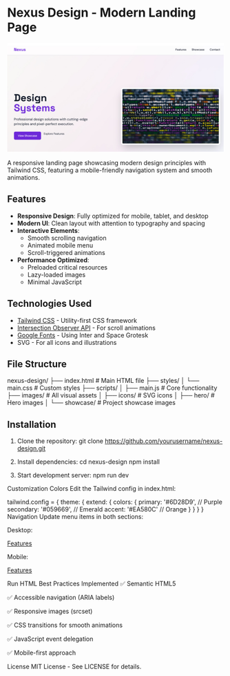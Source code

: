 # Nexus Design - Modern Landing Page

![Nexus Design Preview](./images/screenshot.jpg)

A responsive landing page showcasing modern design principles with Tailwind CSS, featuring a mobile-friendly navigation system and smooth animations.

## Features

- **Responsive Design**: Fully optimized for mobile, tablet, and desktop
- **Modern UI**: Clean layout with attention to typography and spacing
- **Interactive Elements**:
  - Smooth scrolling navigation
  - Animated mobile menu
  - Scroll-triggered animations
- **Performance Optimized**:
  - Preloaded critical resources
  - Lazy-loaded images
  - Minimal JavaScript

## Technologies Used

- [Tailwind CSS](https://tailwindcss.com/) - Utility-first CSS framework
- [Intersection Observer API](https://developer.mozilla.org/en-US/docs/Web/API/Intersection_Observer_API) - For scroll animations
- [Google Fonts](https://fonts.google.com/) - Using Inter and Space Grotesk
- SVG - For all icons and illustrations

## File Structure
nexus-design/
├── index.html # Main HTML file
├── styles/
│ └── main.css # Custom styles
├── scripts/
│ ├── main.js # Core functionality
├── images/ # All visual assets
│ ├── icons/ # SVG icons
│ ├── hero/ # Hero images
│ └── showcase/ # Project showcase images


## Installation

1. Clone the repository:
git clone https://github.com/yourusername/nexus-design.git

2. Install dependencies:
cd nexus-design
npm install

3. Start development server:
npm run dev

Customization
Colors
Edit the Tailwind config in index.html:

tailwind.config = {
  theme: {
    extend: {
      colors: {
        primary: '#6D28D9',    // Purple
        secondary: '#059669',  // Emerald
        accent: '#EA580C'      // Orange
      }
    }
  }
}
Navigation
Update menu items in both sections:

Desktop:
<!-- Desktop Menu -->
<nav class="hidden md:flex space-x-8">
  <a href="#features">Features</a>
  <!-- Add more items -->
</nav>

Mobile:
<!-- Mobile Menu -->
<div id="mobile-menu">
  <a href="#features">Features</a>
  <!-- Mirror same items -->
</div>

Run HTML
Best Practices Implemented
✅ Semantic HTML5

✅ Accessible navigation (ARIA labels)

✅ Responsive images (srcset)

✅ CSS transitions for smooth animations

✅ JavaScript event delegation

✅ Mobile-first approach

License
MIT License - See LICENSE for details.
